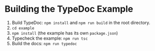 # Building the TypeDoc Example

1. Build TypeDoc: `npm install` and `npm run build` in the root directory.
2. `cd example`
3. `npm install` (the example has its own `package.json`)
4. Typecheck the example: `npm run tsc`
5. Build the docs: `npm run typedoc`
